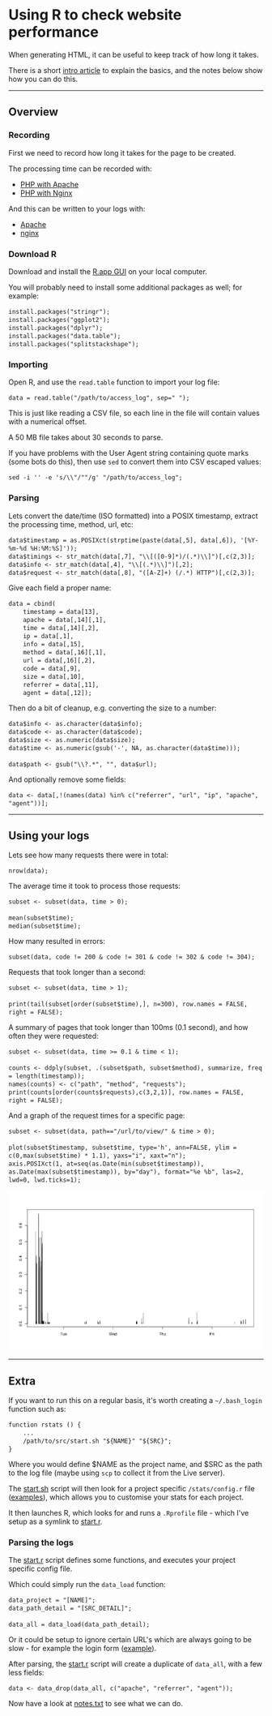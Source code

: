 
# Using R to check website performance

When generating HTML, it can be useful to keep track of how long it takes.

There is a short [intro article](docs/intro.md) to explain the basics, and the notes below show how you can do this.

---

## Overview

### Recording

First we need to record how long it takes for the page to be created.

The processing time can be recorded with:

* [PHP with Apache](./docs/time/php-apache.md)
* [PHP with Nginx](./docs/time/php-nginx.md)

And this can be written to your logs with:

* [Apache](./docs/log/apache.md)
* [nginx](./docs/log/nginx.md)

### Download R

Download and install the [R.app GUI](http://cran.us.r-project.org/bin/) on your local computer.

You will probably need to install some additional packages as well; for example:

	install.packages("stringr");
	install.packages("ggplot2");
	install.packages("dplyr");
	install.packages("data.table");
	install.packages("splitstackshape");

### Importing

Open R, and use the `read.table` function to import your log file:

	data = read.table("/path/to/access_log", sep=" ");

This is just like reading a CSV file, so each line in the file will contain values with a numerical offset.

A 50 MB file takes about 30 seconds to parse.

If you have problems with the User Agent string containing quote marks (some bots do this), then use `sed` to convert them into CSV escaped values:

	sed -i '' -e 's/\\"/""/g' "/path/to/access_log";

### Parsing

Lets convert the date/time (ISO formatted) into a POSIX timestamp, extract the processing time, method, url, etc:

	data$timestamp = as.POSIXct(strptime(paste(data[,5], data[,6]), '[%Y-%m-%d %H:%M:%S]'));
	data$timings <- str_match(data[,7], "\\[([0-9]*)/(.*)\\]")[,c(2,3)];
	data$info <- str_match(data[,4], "\\[(.*)\\]")[,2];
	data$request <- str_match(data[,8], "([A-Z]+) (/.*) HTTP")[,c(2,3)];

Give each field a proper name:

	data = cbind(
		timestamp = data[13],
		apache = data[,14][,1],
		time = data[,14][,2],
		ip = data[,1],
		info = data[,15],
		method = data[,16][,1],
		url = data[,16][,2],
		code = data[,9],
		size = data[,10],
		referrer = data[,11],
		agent = data[,12]);

Then do a bit of cleanup, e.g. converting the size to a number:

	data$info <- as.character(data$info);
	data$code <- as.character(data$code);
	data$size <- as.numeric(data$size);
	data$time <- as.numeric(gsub('-', NA, as.character(data$time)));

	data$path <- gsub("\\?.*", "", data$url);

And optionally remove some fields:

	data <- data[,!(names(data) %in% c("referrer", "url", "ip", "apache", "agent"))];

---

##  Using your logs

Lets see how many requests there were in total:

	nrow(data);

The average time it took to process those requests:

	subset <- subset(data, time > 0);

	mean(subset$time);
	median(subset$time);

How many resulted in errors:

	subset(data, code != 200 & code != 301 & code != 302 & code != 304);

Requests that took longer than a second:

	subset <- subset(data, time > 1);

	print(tail(subset[order(subset$time),], n=300), row.names = FALSE, right = FALSE);

A summary of pages that took longer than 100ms (0.1 second), and how often they were requested:

	subset <- subset(data, time >= 0.1 & time < 1);

	counts <- ddply(subset, .(subset$path, subset$method), summarize, freq = length(timestamp));
	names(counts) <- c("path", "method", "requests");
	print(counts[order(counts$requests),c(3,2,1)], row.names = FALSE, right = FALSE);

And a graph of the request times for a specific page:

	subset <- subset(data, path=="/url/to/view/" & time > 0);

	plot(subset$timestamp, subset$time, type='h', ann=FALSE, ylim = c(0,max(subset$time) * 1.1), yaxs="i", xaxt="n");
	axis.POSIXct(1, at=seq(as.Date(min(subset$timestamp)), as.Date(max(subset$timestamp)), by="day"), format="%e %b", las=2, lwd=0, lwd.ticks=1);

![Example Graph](./docs/images/example-1.png)

---

## Extra

If you want to run this on a regular basis, it's worth creating a `~/.bash_login` function such as:

	function rstats () {
		...
		/path/to/src/start.sh "${NAME}" "${SRC}";
	}

Where you would define $NAME as the project name, and $SRC as the path to the log file (maybe using `scp` to collect it from the Live server).

The [start.sh](./src/start.sh) script will then look for a project specific `/stats/config.r` file ([examples](./config/)), which allows you to customise your stats for each project.

It then launches R, which looks for and runs a `.Rprofile` file - which I've setup as a symlink to [start.r](./src/start.r).

### Parsing the logs

The [start.r](./src/start.r) script defines some functions, and executes your project specific config file.

Which could simply run the `data_load` function:

	data_project = "[NAME]";
	data_path_detail = "[SRC_DETAIL]";

	data_all = data_load(data_path_detail);

Or it could be setup to ignore certain URL's which are always going to be slow - for example the login form ([example](./config/example.r)).

After parsing, the [start.r](./src/start.r) script will create a duplicate of `data_all`, with a few less fields:

	data <- data_drop(data_all, c("apache", "referrer", "agent"));

Now have a look at [notes.txt](./notes.txt) to see what we can do.
